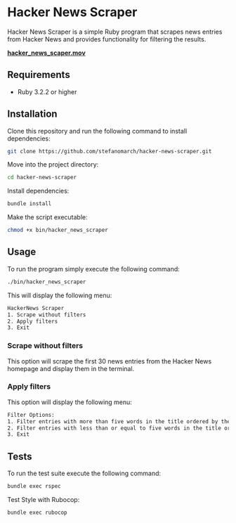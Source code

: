 # Hacker News Scraper

Hacker News Scraper is a simple Ruby program that scrapes news entries from Hacker News and provides functionality for
filtering the results.

**[hacker_news_scaper.mov](..%2F..%2FDesktop%2FVideo%20OBS%2Fhacker_news_scaper.mov)**

## Requirements

- Ruby 3.2.2 or higher

## Installation

Clone this repository and run the following command to install dependencies:

```sh
git clone https://github.com/stefanomarch/hacker-news-scraper.git
```

Move into the project directory:

```sh
cd hacker-news-scraper
```
Install dependencies:
```sh
bundle install
```
Make the script executable:
```sh
chmod +x bin/hacker_news_scraper
```

## Usage 
To run the program simply execute the following command:
```sh
./bin/hacker_news_scraper
```
This will display the following menu:
```sh
HackerNews Scraper
1. Scrape without filters
2. Apply filters
3. Exit
```

### Scrape without filters
This option will scrape the first 30 news entries from the Hacker News homepage and display them in the terminal.

### Apply filters
This option will display the following menu:

```sh
Filter Options:
1. Filter entries with more than five words in the title ordered by the number of comments first.
2. Filter entries with less than or equal to five words in the title ordered by points
3. Exit
```

## Tests
To run the test suite execute the following command:
```sh
bundle exec rspec
```

Test Style with Rubocop:
```sh
bundle exec rubocop
```

